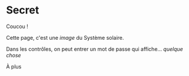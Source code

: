 
# Secret

Coucou !

Cette page, c'est une *image* du Système solaire.

Dans les contrôles, on peut entrer un mot de passe qui affiche... *quelque chose*

À plus
